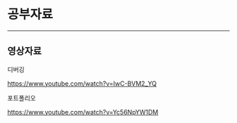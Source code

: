 # 공부자료

----



## 영상자료



디버깅

https://www.youtube.com/watch?v=IwC-BVM2_YQ



포트폴리오

https://www.youtube.com/watch?v=Yc56NpYW1DM